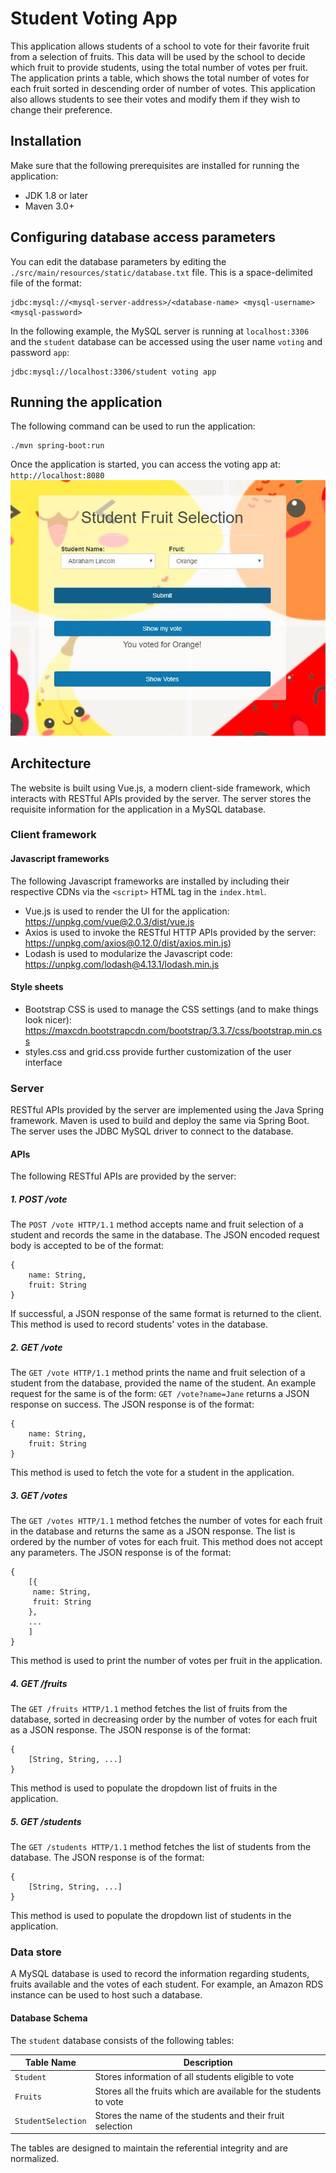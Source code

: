 # Student Voting App
This application allows students of a school to vote for their favorite fruit from a selection of fruits. This data will be used by the school to decide which fruit to provide students, using the total number of votes per fruit. The application prints a table, which shows the total number of votes for each fruit sorted in descending order of number of votes. This application also allows students to see their votes and modify them if they wish to change their preference.

## Installation
Make sure that the following prerequisites are installed for running the application:
* JDK 1.8 or later
* Maven 3.0+
## Configuring database access parameters
You can edit the database parameters by editing the `./src/main/resources/static/database.txt` file. This is a space-delimited file of the format:
```
jdbc:mysql://<mysql-server-address>/<database-name> <mysql-username> <mysql-password>
```
In the following example, the MySQL server is running at `localhost:3306` and the `student` database can be accessed using the user name `voting` and password `app`:
```
jdbc:mysql://localhost:3306/student voting app
```
## Running the application
The following command can be used to run the application:
```
./mvn spring-boot:run
```
Once the application is started, you can access the voting app at: `http://localhost:8080`
![app](./app.jpg)
## Architecture
The website is built using Vue.js, a modern client-side framework, which interacts with RESTful APIs provided by the server. The server stores the requisite information for the application in a MySQL database.
### Client framework
#### Javascript frameworks
The following Javascript frameworks are installed by including their respective CDNs via the `<script>` HTML tag in the `index.html`.
* Vue.js is used to render the UI for the application: https://unpkg.com/vue@2.0.3/dist/vue.js
* Axios is used to invoke the RESTful HTTP APIs provided by the server: https://unpkg.com/axios@0.12.0/dist/axios.min.js)
* Lodash is used to modularize the Javascript code: https://unpkg.com/lodash@4.13.1/lodash.min.js

#### Style sheets
* Bootstrap CSS is used to manage the CSS settings (and to make things look nicer): https://maxcdn.bootstrapcdn.com/bootstrap/3.3.7/css/bootstrap.min.css
* styles.css and grid.css provide further customization of the user interface
### Server
RESTful APIs provided by the server are implemented using the Java Spring framework. Maven is used to build and deploy the same via Spring Boot. The server uses the JDBC MySQL driver to connect to the database.

#### APIs
The following RESTful APIs are provided by the server:
##### 1. POST /vote
The `POST /vote HTTP/1.1` method accepts name and fruit selection of a student and records the same in the database. The JSON encoded request body is accepted to be of the format:
```
{
    name: String,
    fruit: String
}
```
If successful, a JSON response of the same format is returned to the client. This method is used to record students' votes in the database.
##### 2. GET /vote
The `GET /vote HTTP/1.1` method prints the name and fruit selection of a student from the database, provided the name of the student. An example request for the same is of the form: `GET /vote?name=Jane` returns a JSON response on success. The JSON response is of the format:
```
{
    name: String,
    fruit: String
}
```
This method is used to fetch the vote for a student in the application.
##### 3. GET /votes
The `GET /votes HTTP/1.1` method fetches the number of votes for each fruit in the database and returns the same as a JSON response. The list is ordered by the number of votes for each fruit. This method does not accept any parameters. The JSON response is of the format:
```
{
    [{
   	 name: String,
   	 fruit: String
    },
    ...
    ]
}
```
This method is used to print the number of votes per fruit in the application.
##### 4. GET /fruits
The `GET /fruits HTTP/1.1` method fetches the list of fruits from the database, sorted in decreasing order by the number of votes for each fruit as a JSON response. The JSON response is of the format:
```
{
    [String, String, ...]
}
```
This method is used to populate the dropdown list of fruits in the application.
##### 5. GET /students
The `GET /students HTTP/1.1` method fetches the list of students from the database. The JSON response is of the format:
```
{
    [String, String, ...]
}
```
This method is used to populate the dropdown list of students in the application.
### Data store
A MySQL database is used to record the information regarding students, fruits available and the votes of each student. For example, an Amazon RDS instance can be used to host such a database.
#### Database Schema
The `student` database consists of the following tables:

| Table Name | Description |
|------------|-------------|
| `Student`	| Stores information of all students eligible to vote |
| `Fruits` 	| Stores all the fruits which are available for the students to vote |
| `StudentSelection` | Stores the name of the students and their fruit selection |

The tables are designed to maintain the referential integrity and are normalized.

